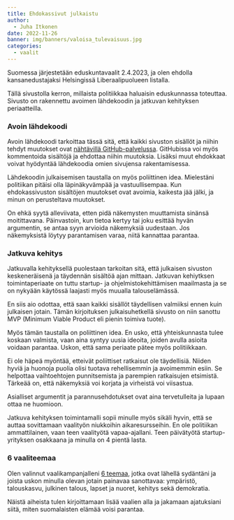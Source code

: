 ```yaml
---
title: Ehdokassivut julkaistu
author:
  - Juha Itkonen
date: 2022-11-26
banner: img/banners/valoisa_tulevaisuus.jpg
categories:
  - vaalit
---
```


Suomessa järjestetään eduskuntavaalit 2.4.2023, ja olen ehdolla kansanedustajaksi Helsingissä Liberaalipuolueen listalla.

<!--more-->

Tällä sivustolla kerron, millaista politiikkaa haluaisin eduskunnassa toteuttaa. Sivusto on rakennettu avoimen lähdekoodin ja jatkuvan kehityksen periaatteilla.

### Avoin lähdekoodi

Avoin lähdekoodi tarkoittaa tässä sitä, että kaikki sivuston sisällöt ja niihin tehdyt muutokset ovat [nähtävillä GitHub-palvelussa](https://github.com/itkonen/kansanedustajaksi). GitHubissa voi myös kommentoida sisältöjä ja ehdottaa niihin muutoksia. Lisäksi muut ehdokkaat voivat hyödyntää lähdekoodia omien sivujensa rakentamisessa.

Lähdekoodin julkaisemisen taustalla on myös poliittinen idea. Mielestäni politiikan pitäisi olla läpinäkyvämpää ja vastuullisempaa. Kun ehdokassivuston sisältöjen muutokset ovat avoimia, kaikesta jää jälki, ja minun on perusteltava muutokset.

On ehkä syytä alleviivata, etten pidä näkemysten muuttamista sinänsä moitittavana. Päinvastoin, kun tietoa kertyy tai joku esittää hyvän argumentin, se antaa syyn arvioida näkemyksiä uudestaan. Jos näkemyksistä löytyy parantamisen varaa, niitä kannattaa parantaa.

### Jatkuva kehitys

Jatkuvalla kehityksellä puolestaan tarkoitan sitä, että julkaisen sivuston keskeneräisenä ja täydennän sisältöä ajan mittaan. Jatkuvan kehiytksen toimintaperiaate on tuttu startup- ja ohjelmistokehittämisen maailmasta ja se on nykyään käytössä laajasti myös muualla talouselämässä.

En siis aio odottaa, että saan kaikki sisällöt täydellisen valmiiksi ennen kuin julkaisen jotain. Tämän kirjoituksen julkaisuhetkellä sivusto on niin sanottu MVP (Minimum Viable Product eli pienin toimiva tuote).

Myös tämän taustalla on poliittinen idea. En usko, että yhteiskunnasta tulee koskaan valmista, vaan aina syntyy uusia ideoita, joiden avulla asioita voidaan parantaa. Uskon, että sama periaate pätee myös politiikkaan.

Ei ole häpeä myöntää, etteivät poliittiset ratkaisut ole täydellisiä. Niiden hyviä ja huonoja puolia olisi tuotava rehellisemmin ja avoimemmin esiin. Se helpottaa vaihtoehtojen punnitsemista ja parempien ratkaisujen etsimistä. Tärkeää on, että näkemyksiä voi korjata ja virheistä voi viisastua.

Asialliset argumentit ja parannusehdotukset ovat aina tervetulleita ja lupaan ottaa ne huomioon.

Jatkuva kehityksen toimintamalli sopii minulle myös sikäli hyvin, että se auttaa sovittamaan vaalityön niukkoihin aikaresursseihin. En ole politiikan ammattilainen, vaan teen vaalityötä vapaa-ajallani. Teen päivätyötä startup-yrityksen osakkaana ja minulla on 4 pientä lasta.

### 6 vaaliteemaa

Olen valinnut vaalikampanjalleni [6 teemaa](/vaaliteemat), jotka ovat lähellä sydäntäni ja joista uskon minulla olevan jotain painavaa sanottavaa: ympäristö, talouskasvu, julkinen talous, lapset ja nuoret, kehitys sekä demokratia.

Näistä aiheista tulen kirjoittamaan lisää vaalien alla ja jakamaan ajatuksiani siitä, miten suomalaisten elämää voisi parantaa.


